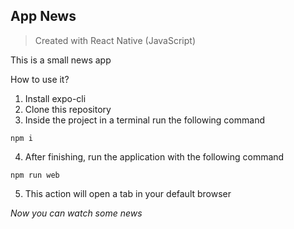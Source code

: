 ## App News

> Created with React Native (JavaScript)

This is a small news app

How to use it?

1. Install expo-cli
2. Clone this repository
3. Inside the project in a terminal run the following command

```
npm i
```

4. After finishing, run the application with the following command

```
npm run web
```

5. This action will open a tab in your default browser

*Now you can watch some news*